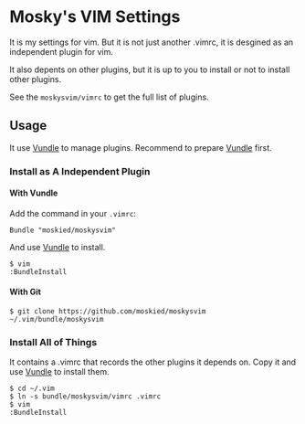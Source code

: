 Mosky's VIM Settings
====================

It is my settings for vim. But it is not just another .vimrc, it is desgined as an independent plugin for vim.

It also depents on other plugins, but it is up to you to install or not to install other plugins.

See the `moskysvim/vimrc` to get the full list of plugins.

Usage
-----

It use [Vundle][] to manage plugins. Recommend to prepare [Vundle][] first.

### Install as A Independent Plugin

#### With Vundle

Add the command in your `.vimrc`:

    Bundle "moskied/moskysvim"

And use [Vundle][] to install.

    $ vim
    :BundleInstall

#### With Git

    $ git clone https://github.com/moskied/moskysvim ~/.vim/bundle/moskysvim

### Install All of Things

It contains a .vimrc that records the other plugins it depends on. Copy it and use [Vundle][] to install them.

    $ cd ~/.vim
    $ ln -s bundle/moskysvim/vimrc .vimrc
    $ vim
    :BundleInstall

[Vundle]: https://github.com/gmarik/vundle/
